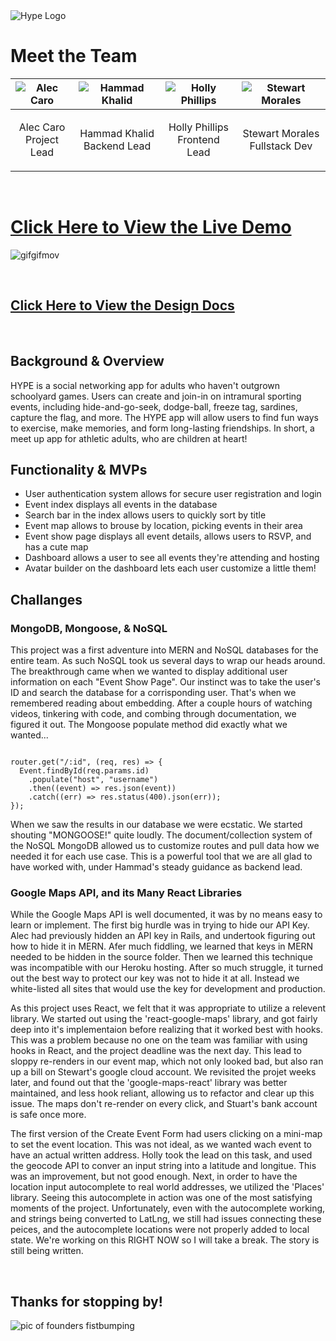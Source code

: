 <img src="https://i.ibb.co/2sJSr3J/Screen-Shot-2021-04-02-at-12-44-25-PM.png" alt="Hype Logo" border="0">

<br/>
<h1>Meet the Team</h1>
<table>
<thead>
<tr>
<th><img src="https://i.ibb.co/jvCDtCD/alec-caro.jpg" alt="Alec Caro"></th>
<th><img src="https://i.ibb.co/VSFy3Gw/IMG-5549.jpg" alt="Hammad Khalid"></th>
<th><img src="https://i.ibb.co/hZNqC9S/Holly-Phillips.png" alt="Holly Phillips"></th>
<th><img src="https://i.ibb.co/10FSPjJ/IMG-0876.png" alt="Stewart Morales"></th>
</tr>
</thead>
<tbody>
<tr>
<td><p align="center">Alec Caro<br/>Project Lead</p></td>
<td><p align="center">Hammad Khalid<br/>Backend Lead</p></td>
<td><p align="center">Holly Phillips<br/>Frontend Lead</p></td>
<td><p align="center">Stewart Morales<br/>Fullstack Dev</p></td>
</tr>
</tbody>
</table>

<a href="http://hype-event.herokuapp.com/#/"><br/><h1>Click Here to View the Live Demo</h1></a>
<img src="https://drive.google.com/uc?export=view&id=1_BFBD1O-MPNJTShizjAVW_AFAj9y40eq" alt="gifgifmov" border="0">

<a href="https://github.com/hollyjphilly/HYPE/wiki"><br/><h2>Click Here to View the Design Docs</h2></a>
<br/>

<h2>Background & Overview</h2>
<p>HYPE is a social networking app for adults who haven't outgrown schoolyard games. Users can create and join-in on intramural sporting events, including hide-and-go-seek, dodge-ball, freeze tag, sardines, capture the flag, and more. The HYPE app will allow users to find fun ways to exercise, make memories, and form long-lasting friendships. In short, a meet up app for athletic adults, who are children at heart!</p>

<h2>Functionality & MVPs</h2>
<ul>
<li>User authentication system allows for secure user registration and login</li>
<li>Event index displays all events in the database</li>
<li>Search bar in the index allows users to quickly sort by title</li>
<li>Event map allows to brouse by location, picking events in their area</li>
<li>Event show page displays all event details, allows users to RSVP, and has a cute map</li>
<li>Dashboard allows a user to see all events they're attending and hosting</li>
<li>Avatar builder on the dashboard lets each user customize a little them!</li>
</ul>

<h2>Challanges</h2>

<h3>MongoDB, Mongoose, & NoSQL</h3>
<p>This project was a first adventure into MERN and NoSQL databases for the entire team. As such NoSQL took us several days to wrap our heads around. The breakthrough came when we wanted to display additional user information on each "Event Show Page". Our instinct was to take the user's ID and search the database for a corrisponding user. That's when we remembered reading about embedding. After a couple hours of watching videos, tinkering with code, and combing through documentation, we figured it out. The Mongoose populate method did exactly what we wanted...</p>

<code>
router.get("/:id", (req, res) => {
  Event.findById(req.params.id)
    .populate("host", "username")
    .then((event) => res.json(event))
    .catch((err) => res.status(400).json(err));
});
</code>

<p>When we saw the results in our database we were ecstatic. We started shouting "MONGOOSE!" quite loudly. The document/collection system of the NoSQL MongoDB allowed us to customize routes and pull data how we needed it for each use case. This is a powerful tool that we are all glad to have worked with, under Hammad's steady guidance as backend lead.</p>

<h3>Google Maps API, and its Many React Libraries</h3>

<p>While the Google Maps API is well documented, it was by no means easy to learn or implement. The first big hurdle was in trying to hide our API Key. Alec had previously hidden an API key in Rails, and undertook figuring out how to hide it in MERN. Afer much fiddling, we learned that keys in MERN needed to be hidden in the source folder. Then we learned this technique was incompatible with our Heroku hosting. After so much struggle, it turned out the best way to protect our key was not to hide it at all. Instead we white-listed all sites that would use the key for development and production.</p>

<p>As this project uses React, we felt that it was appropriate to utilize a relevent library. We started out using the 'react-google-maps' library, and got fairly deep into it's implementaion before realizing that it worked best with hooks. This was a problem because no one on the team was familiar with using hooks in React, and the project deadline was the next day. This lead to sloppy re-renders in our event map, which not only looked bad, but also ran up a bill on Stewart's google cloud account. We revisited the projet weeks later, and found out that the 'google-maps-react' library was better maintained, and less hook reliant, allowing us to refactor and clear up this issue. The maps don't re-render on every click, and Stuart's bank account is safe once more.</p>

<p>The first version of the Create Event Form had users clicking on a mini-map to set the event location. This was not ideal, as we wanted wach event to have an actual written address. Holly took the lead on this task, and used the geocode API to conver an input string into a latitude and longitue. This was an improvement, but not good enough. Next, in order to have the location input autocomplete to real world addresses, we utilized the 'Places' library. Seeing this autocomplete in action was one of the most satisfying moments of the project. Unfortunately, even with the autocomplete working, and strings being converted to LatLng, we still had issues connecting these peices, and the autocomplete locations were not properly added to local state. We're working on this RIGHT NOW so I will take a break. The story is still being written.</p>

<br/>
<h2>Thanks for stopping by!</h2>
<img src="https://i.ibb.co/mTYrnMW/fistbump.png" alt="pic of founders fistbumping">

